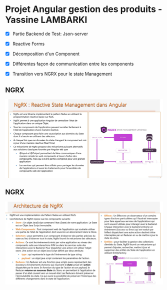 # Projet Angular gestion des produits  - Yassine LAMBARKI


- [x] Partie Backend de Test: Json-server
- [x] Reactive Forms
- [x] Décomposition d'un Component
- [x] Différentes façon de communication entre les components
- [x] Transition vers NGRX pour le state Management




## NGRX

![NGRX](/images/ngrx.jpg)

## NGRX

![NGRX](/images/architecture%20ngrx.jpg)

